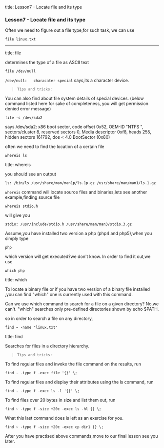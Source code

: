 title: Lesson7 - Locate file and its type

### Lesson7 - Locate file and its type

Often we need  to figure out a file type,for such task,
we can use

	file linux.txt

----


title: file

determines the type of a file as ASCII text

	file /dev/null
`/dev/null:   characater special` says,its a character device.

>`Tips and tricks:`

You can also find about file system details of special devices.
(below command listed here for sake of completeness, you will
get permission denied error message)

	file -s /dev/sda2

says
	/dev/sda2: x86 boot sector, code offset 0x52, OEM-ID "NTFS    ", 
	sectors/cluster 8, reserved sectors 0, Media descriptor 0xf8, 
	heads 255, hidden sectors 161792, dos &lt; 4.0 BootSector (0x80)

often we need to find the location of a certain file

	whereis ls
title: whereis

you should see an output

	ls: /bin/ls /usr/share/man/man1p/ls.1p.gz /usr/share/man/man1/ls.1.gz 

`whereis` command will locate source files and binaries,lets
see another example,finding source file 

	whereis stdio.h

will give you

	stdio: /usr/include/stdio.h /usr/share/man/man3/stdio.3.gz

Assume,you have installed two version a php (php4 and php5),when you simply type 

	php
which version will get executed?we don't know. In order to find it out,we use

	which php

title: which

To locate a binary file or if you have two version of a binary 
file installed ,you can find "which"  one is currently used with 
this command.

Can we use which command to search for a  file on a given directory?
No,we can't.  "which" searches only pre-defined directories shown 
by 
	echo $PATH. 

so in order to search a file on any directory,

	find ~ -name "linux.txt"

title: find

Searches for files in a directory hierarchy.

>`Tips and tricks:`

To find regular files and invoke the file command on the results, run

	find . -type f -exec file '{}' \;

To find regular files and display their attributes using the ls command, run

	
	find . -type f -exec ls -l '{}' \;

To find files over 20 bytes in size and list them out, run


	find ~ -type f -size +20c -exec ls -hl {} \;

What this last command does is left as an exercise for you.

	find ~ -type f -size +20c -exec cp dir1 {} \;

After you have practised above commands,move to our final lesson see you later.
